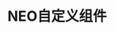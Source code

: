 ---
home: true
icon: home
title: NEO自定义组件
heroImage: /logo.svg
heroText: NEO自定义组件
actions:
  - text: ←Vue2组件
    link: /v2/
    type: primary

  - text: 脚本工具↓
    link: /utils/
    type: primary

  - text: Vue3组件→
    link: /v3/
    type: primary

---